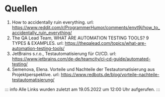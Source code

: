 # Quellen

1. How to accidentally ruin everything. url: https://www.reddit.com/r/ProgrammerHumor/comments/envt9j/how_to_accidentally_ruin_everything/
2. The QA Lead Team, WHAT ARE AUTOMATION TESTING TOOLS? 9 TYPES & EXAMPLES. url: https://theqalead.com/topics/what-are-automation-testing-tools/
3. JetBrains s.r.o., Testautomatisierung für CI/CD. url: https://www.jetbrains.com/de-de/teamcity/ci-cd-guide/automated-testing/
4. Semenova, Elena. Vorteile und Nachteile der Testautomatisierung aus Projektperspektive. url: https://www.redbots.de/blog/vorteile-nachteile-testautomatisierung/

::: info
Alle Links wurden zuletzt am 19.05.2022 um 12:00 Uhr aufgerufen.
:::
